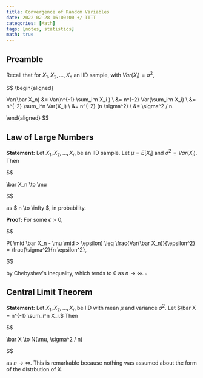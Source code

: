 ```yaml
---
title: Convergence of Random Variables
date: 2022-02-28 16:00:00 +/-TTTT
categories: [Math]
tags: [notes, statistics]
math: true
---
```


## Preamble

Recall that for $X_1, X_2, ..., X_n$ an IID sample, with $Var(X_i) = \sigma^2$, 

$$
\begin{aligned}

 Var(\bar X_n) &= Var(n^{-1} \sum_i^n X_i ) \\
 &= n^{-2} Var(\sum_i^n X_i) \\
 &= n^{-2} \sum_i^n Var(X_i) \\
 &= n^{-2} (n \sigma^2) \\
 &= \sigma^2 / n.

\end{aligned}
$$

## Law of Large Numbers

**Statement:** Let $X_1, X_2, ..., X_n$ be an IID sample. Let $\mu = E[X_i]$ and $\sigma^2 = Var(X_i)$. Then 

$$

 \bar X_n \to \mu 

$$

 as $ n \to \infty $, in probability.

**Proof:** For some $\epsilon > 0$, 

$$

 P( \mid \bar X_n - \mu \mid  > \epsilon) \leq \frac{Var(\bar X_n)}{\epsilon^2} = \frac{\sigma^2}{n \epsilon^2}, 

$$

 by Chebyshev's inequality, which tends to $0$ as $n \to \infty$. $\square$

## Central Limit Theorem

**Statement:** Let $X_1, X_2, ..., X_n$ be IID with mean $\mu$ and variance $\sigma^2$. Let $\bar X = n^{-1} \sum_i^n X_i.$ Then 

$$

 \bar X \to N(\mu, \sigma^2 / n)

$$

 as $n \to \infty$. This is remarkable because nothing was assumed about the form of the distrbution of $X$. 
